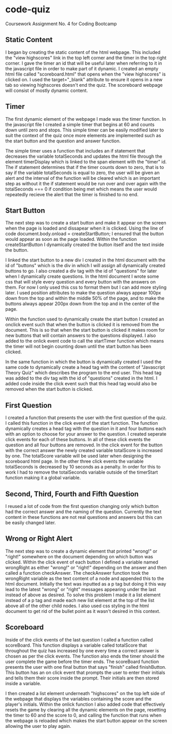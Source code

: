 # code-quiz
Coursework Assignment No. 4 for Coding Bootcamp

## Static Content
I began by creating the static content of the html webpage. This included the "view highscores" link in the top left corner and the timer in the top right corner. I gave the timer an id that will be useful later when referring to it in the javascript file in order to make part of it dynamic. I created an empty html file called "scoreboard.html" that opens when the "view highscores" is clicked on. I used the target="_blank" attribute to ensure it opens in a new tab so viewing highscores doesn't end the quiz. The scoreboard webpage will consist of mostly dynamic content.

## Timer
The first dynamic element of the webpage I made was the timer function. In the javascript file I created a simple timer that begins at 60 and counts down until zero and stops. This simple timer can be easily modified later to suit the context of the quiz once more elements are implemented such as the start button and the question and answer function.

The simple timer uses a function that includes an if statement that decreases the variable totalSeconds and updates the html file through the element timerDisplay which is linked to the span element with the "timer" id. The if statement determines that if the timer counts down to zero, that is to say if the variable totalSeconds is equal to zero, the user will be given an alert and the interval of the function will be cleared which is an important step as without it the if statement would be run over and over again with the totalSeconds === 0 if condition being met which means the user would repeatedly recieve the alert that the timer is finished to no end.

## Start Button
The next step was to create a start button and make it appear on the screen when the page is loaded and dissapear when it is clicked. Using the line of code document.body.onload = createStartButton; I ensured that the button would appear as soon as the page loaded. Within the function createStartButton I dynamically created the button itself and the text inside the button. 

I linked the start button to a new div I created in the html document with the id of "buttons" which is the div in which I will assign all dynamically created buttons to go. I also created a div tag with the id of "questions" for later when I dynamically create questions. In the html document I wrote some css that will style every question and every button with the answers on them. For now I only used this css to format them but I can add more styling later. I used position attributes to make the question always appear 100px down from the top and within the middle 50% of the page, and to make the buttons always appear 200px down from the top and in the center of the page.

Within the function used to dynamically create the start button I created an onclick event such that when the button is clicked it is removed from the document. This is so that when the start button is clicked it makes room for new buttons that will contain answers to the questions displayed. I also added to the onlick event code to call the startTimer function which means the timer will not begin counting down until the start button has been clicked.

In the same function in which the button is dynamically created I used the same code to dynamically create a head tag with the content of "Javascript Theory Quiz" which describes the program to the end user. This head tag was added to the div tag with the id of "questions" created in the html. I added code inside the click event such that this head tag would also be removed when the start button is clicked.

## First Question
I created a function that presents the user with the first question of the quiz. I called this function in the click event of the start function. The function dynamically creates a head tag with the question in it and four buttons each with an option to choose for your answer to the question. I created seperate click events for each of these buttons. In all of these click events the question and all four buttons are removed. In the click event for the button with the correct answer the newly created variable totalScore is increased by one. The totalScore variable will be used later when designing the scoreboard html page. In the other three click events the variable totalSeconds is decreased by 10 seconds as a penalty. In order for this to work I had to remove the totalSeconds variable outside of the timerStart function making it a global variable.

## Second, Third, Fourth and Fifth Question
I reused a lot of code from the first question changing only which button had the correct answer and the naming of the question. Currently the text content in these functions are not real questions and answers but this can be easily changed later.

## Wrong or Right Alert
The next step was to create a dynamic element that printed "wrong!" or "right!" somewhere on the document depending on which button was clicked. Within the click event of each button I defined a variable named wrongRight as either "wrong!" or "right!" depending on the answer and then called a function checkAnswer. The checkAnswer function took the wrongRight variable as the text content of a node and appended this to the html document. Initially the text was inputted as a p tag but doing it this way lead to the latest "wrong" or "right" messages appearing under the last instead of above as desired. To solve this problem I made it a list element instead of a p tag and made each new list element at the top of the list above all of the other child nodes. I also used css styling in the html document to get rid of the bullet point as it wasn't desired in this context.

## Scoreboard
Inside of the click events of the last question I called a function called scoreBoard. This function displays a variable called totalScore that throughout the quiz has increased by one every time a correct answer is chosen as per the click events. The function also ends the timer should the user complete the game before the timer ends. The scoreBoard function presents the user with one final button that says "finish" called finishButton. This button has an on click event that prompts the user to enter their initials and tells them their score inside the prompt. Their initials are then stored inside a variable. 

I then created a list element underneath "highscores" on the top left side of the webpage that displays the variables containing the score and the player's initials. Within the onlick function I also added code that effectively resets the game by clearing all the dynamic elements on the page, resetting the timer to 60 and the score to 0, and calling the function that runs when the webpage is reloaded which makes the start button appear on the screen allowing the user to play again.